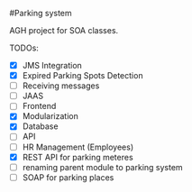 #Parking system


AGH project for SOA classes.


TODOs:

- [x] JMS Integration
- [x] Expired Parking Spots Detection
- [ ] Receiving messages
- [ ] JAAS
- [ ] Frontend
- [x] Modularization
- [x] Database
- [ ] API
- [ ] HR Management (Employees)
- [x] REST API for parking meteres
- [ ] renaming parent module to parking system
- [ ] SOAP for parking places
